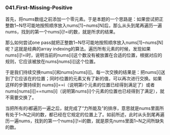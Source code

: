 ### 041.First-Missing-Positive

首先，将nums数组之前添加一个零元素。于是本题的一个思路是：如果尝试把正整数1~N尽可能地按照顺序放入nums[1]~nums[N]后，那么从头到尾再遍历一遍nums，找到的第一个nums[i]!=i的数，就是所求的结果。 

那么如何尝试one pass就把正整数1~N尽可能地按照顺序放入nums[1]~nums[N]呢？这就是经典的array indexing的算法。遍历所有元素的时候，发现如果nums[i]!=i时，说明当前的nums[i]这个数没有被放置在合适的位置，根据对应的规则，它应该被放在nums[nums[i]]这个位置。

于是我们持续交换nums[i]和nums[nums[i]]。每一次交换的结果是：把nums[i]送到了它应该在的位置；同时i位置的元素又有了新的值，可以再次进行交换。如果这样的步骤持续到 nums[i]==i（说明第i个元素的位置已经得到满足了）或者nums[nums[i]]==nums[i]（说明第nums[i]个元素的位置也已经得到了满足），就不需要交换了。

当把所有的i都遍历一遍之后，就完成了“力所能及”的排序，意思就是nums里面所有处于1\~N之间的数，都已经在它规定的位置上了。如前所述，此时从头到尾再遍历一遍nums，找到的第一个nums[i]!=i的数，就是原先nums里面1~N之间所缺失的数。 
